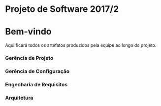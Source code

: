 # Projeto de Software 2017/2
# Bem-vindo

Aqui ficará todos os artefatos produzidos pela equipe ao longo do projeto.

### Gerência de Projeto

### Gerência de Configuração

### Engenharia de Requisitos

### Arquitetura
